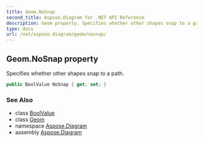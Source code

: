 ```yaml
---
title: Geom.NoSnap
second_title: Aspose.Diagram for .NET API Reference
description: Geom property. Specifies whether other shapes snap to a path
type: docs
url: /net/aspose.diagram/geom/nosnap/
---
```

## Geom.NoSnap property

Specifies whether other shapes snap to a path.

```csharp
public BoolValue NoSnap { get; set; }
```

### See Also

* class [BoolValue](../../boolvalue/)
* class [Geom](../)
* namespace [Aspose.Diagram](../../geom/)
* assembly [Aspose.Diagram](../../../)


